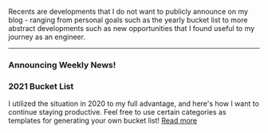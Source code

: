 <p> Recents are developments that I do not want to publicly announce on my blog - ranging from personal goals such as the yearly bucket list to more abstract developments such as new opportunities that I found useful to my journey as an engineer. </p>

<hr>

<h3> Announcing Weekly News! </h3>

<h3> 2021 Bucket List </h3>
<p> I utilized the situation in 2020 to my full advantage, and here's how I want to continue staying productive. Feel free to use certain categories as templates for generating your own bucket list! <a href="/recents/2021"> Read more </a> </p>
